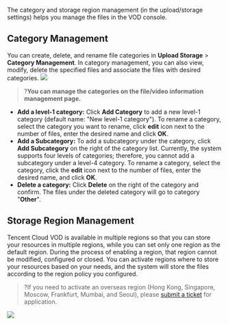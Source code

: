 The category and storage region management (in the upload/storage settings) helps you manage the files in the VOD console.

## Category Management

You can create, delete, and rename file categories in **Upload Storage** > **Category Management**. In category management, you can also view, modify, delete the specified files and associate the files with desired categories.
![](https://main.qcloudimg.com/raw/7523a78e45fd79fcf447603c5da22cb2.png)
>?**You can manage the categories on the file/video information management page.**

- **Add a level-1 category:** Click **Add Category** to add a new level-1 category (default name: "New level-1 category"). To rename a category, select the category you want to rename, click **edit** icon next to the number of files, enter the desired name and click **OK**.
- **Add a Subcategory:** To add a subcategory under the category, click **Add Subcategory** on the right of the category list. Currently, the system supports four levels of categories; therefore, you cannot add a subcategory under a level-4 category. To rename a category, select the category, click the **edit** icon next to the number of files, enter the desired name, and click **OK**.
- **Delete a category:** Click **Delete** on the right of the category and confirm. The files under the deleted category will go to category "**Other**".

## Storage Region Management

Tencent Cloud VOD is available in multiple regions so that you can store your resources in multiple regions, while you can set only one region as the default region. During the process of enabling a region, that region cannot be modified, configured or closed. You can activate regions where to store your resources based on your needs, and the system will store the files according to the region policy you configured.

> ?If you need to activate an overseas region (Hong Kong, Singapore, Moscow, Frankfurt, Mumbai, and Seoul), please [submit a ticket](https://console.cloud.tencent.com/workorder/category) for application.

![](https://main.qcloudimg.com/raw/d5b7d323c1a98d46f44a9ec0ef4d99f6.png)
